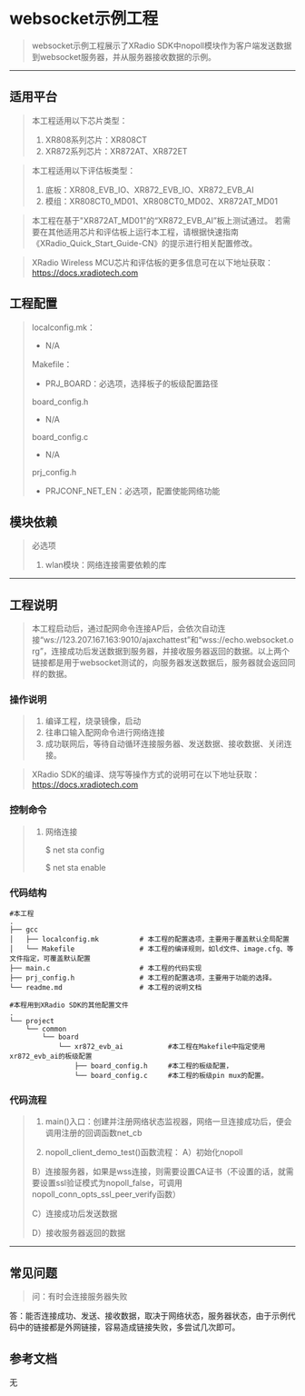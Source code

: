 # websocket示例工程

> websocket示例工程展示了XRadio SDK中nopoll模块作为客户端发送数据到websocket服务器，并从服务器接收数据的示例。
>

---

## 适用平台

> 本工程适用以下芯片类型：
>
> 1. XR808系列芯片：XR808CT
> 2. XR872系列芯片：XR872AT、XR872ET

> 本工程适用以下评估板类型：
> 1. 底板：XR808_EVB_IO、XR872_EVB_IO、XR872_EVB_AI
> 2. 模组：XR808CT0_MD01、XR808CT0_MD02、XR872AT_MD01

> 本工程在基于"XR872AT_MD01"的“XR872_EVB_AI”板上测试通过。
> 若需要在其他适用芯片和评估板上运行本工程，请根据快速指南《XRadio_Quick_Start_Guide-CN》的提示进行相关配置修改。

> XRadio Wireless MCU芯片和评估板的更多信息可在以下地址获取：
> https://docs.xradiotech.com

## 工程配置

> localconfig.mk：
> * N/A
>
> Makefile：
> * PRJ_BOARD：必选项，选择板子的板级配置路径
>
> board_config.h
> * N/A
>
> board_config.c
> * N/A
>
> prj_config.h
>
> * PRJCONF_NET_EN：必选项，配置使能网络功能

## 模块依赖

> 必选项
>
> 1. wlan模块：网络连接需要依赖的库

---

## 工程说明

> 本工程启动后，通过配网命令连接AP后，会依次自动连接“ws://123.207.167.163:9010/ajaxchattest”和“wss://echo.websocket.org”，连接成功后发送数据到服务器，并接收服务器返回的数据。以上两个链接都是用于websocket测试的，向服务器发送数据后，服务器就会返回同样的数据。

### 操作说明

> 1. 编译工程，烧录镜像，启动
> 2. 往串口输入配网命令进行网络连接
> 3. 成功联网后，等待自动循环连接服务器、发送数据、接收数据、关闭连接。

> XRadio SDK的编译、烧写等操作方式的说明可在以下地址获取：
> https://docs.xradiotech.com

### 控制命令

> 1. 网络连接
>
>    $ net sta config <ssid> <passphrase>
>
>    $ net sta enable

### 代码结构
```
#本工程
.
├── gcc
│   ├── localconfig.mk          # 本工程的配置选项，主要用于覆盖默认全局配置
│   └── Makefile                # 本工程的编译规则，如ld文件、image.cfg、等文件指定，可覆盖默认配置
├── main.c                      # 本工程的代码实现
├── prj_config.h                # 本工程的配置选项，主要用于功能的选择。
└── readme.md                   # 本工程的说明文档

#本程用到XRadio SDK的其他配置文件
.
└── project
    └── common
        └── board
            └── xr872_evb_ai           #本工程在Makefile中指定使用xr872_evb_ai的板级配置
                ├── board_config.h     #本工程的板级配置，
                └── board_config.c     #本工程的板级pin mux的配置。
```
### 代码流程

> 1. main()入口：创建并注册网络状态监视器，网络一旦连接成功后，便会调用注册的回调函数net_cb
>
> 2. nopoll_client_demo_test()函数流程：
>   A）初始化nopoll
>
>   B）连接服务器，如果是wss连接，则需要设置CA证书（不设置的话，就需要设置ssl验证模式为nopoll_false，可调用nopoll_conn_opts_ssl_peer_verify函数）
>
>   C）连接成功后发送数据
>
>   D）接收服务器返回的数据
>

---

## 常见问题

> 问：有时会连接服务器失败

   答：能否连接成功、发送、接收数据，取决于网络状态，服务器状态，由于示例代码中的链接都是外网链接，容易造成链接失败，多尝试几次即可。

## 参考文档

无